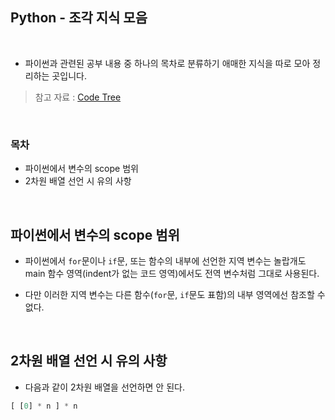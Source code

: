 ## Python - 조각 지식 모음

<br/>

* 파이썬과 관련된 공부 내용 중 하나의 목차로 분류하기 애매한 지식을 따로 모아 정리하는 곳입니다.

> 참고 자료 : <a href="https://www.codetree.ai/missions/4">Code Tree</a>

<br/>

### 목차

* 파이썬에서 변수의 scope 범위
* 2차원 배열 선언 시 유의 사항

<br/>

## 파이썬에서 변수의 scope 범위

* 파이썬에서 <code>for</code>문이나 <code>if</code>문, 또는 함수의 내부에 선언한 지역 변수는 놀랍개도 main 함수 영역(indent가 없는 코드 영역)에서도 전역 변수처럼 그대로 사용된다.

* 다만 이러한 지역 변수는 다른 함수(<code>for</code>문, <code>if</code>문도 표함)의 내부 영역에선 참조할 수 없다.

<br/>

## 2차원 배열 선언 시 유의 사항

* 다음과 같이 2차원 배열을 선언하면 안 된다.

```python
[ [0] * n ] * n
```